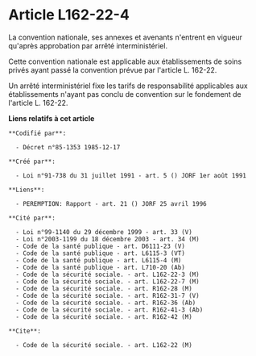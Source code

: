 # Article L162-22-4

La convention nationale, ses annexes et avenants n'entrent en vigueur qu'après approbation par arrêté interministériel.

Cette convention nationale est applicable aux établissements de soins privés ayant passé la convention prévue par l'article
L. 162-22.

Un arrêté interministériel fixe les tarifs de responsabilité applicables aux établissements n'ayant pas conclu de convention
sur le fondement de l'article L. 162-22.

**Liens relatifs à cet article**

	**Codifié par**:

	  - Décret n°85-1353 1985-12-17

	**Créé par**:

	  - Loi n°91-738 du 31 juillet 1991 - art. 5 () JORF 1er août 1991

	**Liens**:

	  - PEREMPTION: Rapport - art. 21 () JORF 25 avril 1996

	**Cité par**:

	  - Loi n°99-1140 du 29 décembre 1999 - art. 33 (V)
	  - Loi n°2003-1199 du 18 décembre 2003 - art. 34 (M)
	  - Code de la santé publique - art. D6111-23 (V)
	  - Code de la santé publique - art. L6115-3 (VT)
	  - Code de la santé publique - art. L6115-4 (M)
	  - Code de la santé publique - art. L710-20 (Ab)
	  - Code de la sécurité sociale. - art. L162-22-3 (M)
	  - Code de la sécurité sociale. - art. L162-22-7 (M)
	  - Code de la sécurité sociale. - art. R162-28 (M)
	  - Code de la sécurité sociale. - art. R162-31-7 (V)
	  - Code de la sécurité sociale. - art. R162-36 (Ab)
	  - Code de la sécurité sociale. - art. R162-41-3 (Ab)
	  - Code de la sécurité sociale. - art. R162-42 (M)

	**Cite**:

	  - Code de la sécurité sociale. - art. L162-22 (M)
